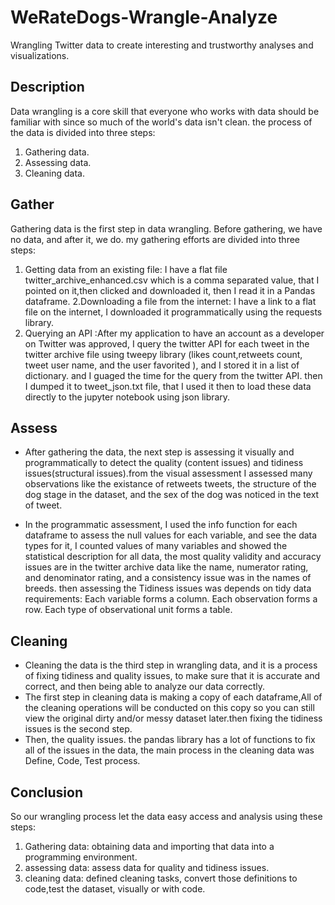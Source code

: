 # WeRateDogs-Wrangle-Analyze
Wrangling Twitter data to create interesting and trustworthy analyses and visualizations.

## Description
Data wrangling is a core skill that everyone who works with data should be familiar with since so much of the world's data isn't clean. the process of the data is divided into three steps:
1. Gathering data. 
2. Assessing data.
3. Cleaning data.

## Gather
Gathering data is the first step in data wrangling. Before gathering, we have no data, and after it, we do. my gathering efforts are divided into three steps: 
1. Getting data from an existing file: I have a flat file twitter_archive_enhanced.csv which is a comma separated value, that I pointed on it,then clicked and downloaded it, then I read it in a Pandas dataframe.
2.Downloading a file from the internet: I have a link to a flat file on the internet, I downloaded it programmatically using the requests library.
3. Querying an API :After my application to have an account as a developer on Twitter was approved, I query the twitter API for each tweet in the twitter archive file using tweepy library (likes count,retweets count, tweet user name, and the user favorited ), and I stored it in a list of dictionary. and I guaged the time for the query from the twitter API. then I dumped it to tweet_json.txt file, that I used it then to load these data directly to the jupyter notebook using json library.

## Assess
- After gathering the data, the next step is assessing it visually and programmatically to detect the quality (content issues) and tidiness issues(structural issues).from the visual assessment I assessed many observations like the existance of retweets tweets, the structure of the dog stage in the dataset, and the sex of the dog was noticed in the text of tweet.

- In the programmatic assessment, I used the info function for each dataframe to assess the null values for each variable, and see the data types for it, I counted values of many variables and showed the statistical description for all data, the most quality validity and accuracy issues are in the twitter archive data like the name, numerator rating, and denominator rating, and a consistency issue was in the names of breeds. then assessing the Tidiness issues was depends on tidy data requirements: Each variable forms a column. Each observation forms a row. Each type of observational unit forms a table.

## Cleaning
- Cleaning the data is the third step in wrangling data, and it is a process of fixing tidiness and quality issues, to make sure that it is accurate and correct, and then being able to analyze our data correctly. 
- The first step in cleaning data is making a copy of each dataframe,All of the cleaning operations will be conducted on this copy so you can still view the original dirty and/or messy dataset later.then fixing the tidiness issues is the second step.
- Then, the quality issues. the pandas library has a lot of functions to fix all of the issues in the data, the main process in the cleaning data was Define, Code, Test process.

## Conclusion
So our wrangling process let the data easy access and analysis using these steps:
1. Gathering data: obtaining data and importing that data into a programming environment.
2. assessing data: assess data for quality and tidiness issues.
3. cleaning data: defined cleaning tasks, convert those definitions to code,test the dataset, visually or with code.
